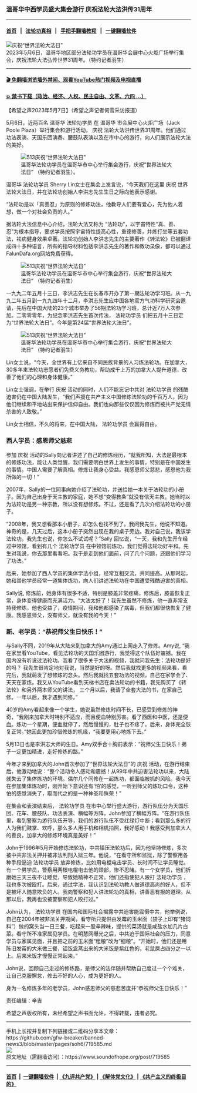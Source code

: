 ### 温哥华中西学员盛大集会游行  庆祝法轮大法洪传31周年
------------------------

#### [首页](https://github.com/gfw-breaker/banned-news3/blob/master/README.md) &nbsp;&nbsp;|&nbsp;&nbsp; [法轮功真相](https://github.com/begood0513/basic/blob/master/README.md)  &nbsp;&nbsp;|&nbsp;&nbsp; [手把手翻墙教程](https://github.com/gfw-breaker/guides/wiki)  &nbsp;&nbsp;|&nbsp;&nbsp; [一键翻墙软件](https://github.com/gfw-breaker/nogfw/blob/master/README.md)  



<div><img alt="庆祝“世界法轮大法日”" src="https://img.soundofhope.org/2023-05/16-9-01-1683498061881.jpg"/>
<br/><figcaption class="caption">
 2023年5月6日，温哥华地区部分法轮功学员在温哥华会展中心火炬广场举行集会，庆祝法轮大法弘传世界31周年。（特约记者羽生）
</figcaption></div><hr/>

#### [ 🎬  免翻墙浏览墙外禁闻、观看YouTube热门视频及电视直播](https://github.com/gfw-breaker/HelloWorld)

#### [ 💥  禁书下载（政治、经济、人权、民主自由、文革、六四 ...）](https://github.com/gfw-breaker/books/blob/master/README.md)

<div><div class="Content__Wrapper sc-1bvya0-0 elmmKw article_body" data-checkusr="" itemprop="articleBody">
 <div id="post_place_1">
 </div>
 <p class="meta-top">
  <span class="meta">
   【希望之声2023年5月7日】（希望之声记者何雪采访报道）
  </span>
 </p>
 <p style="margin-bottom:13px">
  5月6日，近两百名
  <ok href="/term/11904">
   温哥华
  </ok>
  <ok href="/term/1633">
   法轮功学员
  </ok>
  在
  <ok href="/term/11904">
   温哥华
  </ok>
  市会展中心火炬广场（Jack Poole Plaza）举行集会和游行活动，
  <ok href="/term/28733">
   庆祝
  </ok>
  法轮大法洪传世界31周年。他们通过功法表演、天国乐团演奏、腰鼓队表演以及在市中心的游行，向人们展示法轮大法的美好。
 </p>
 <figure class="OImage__StyledFigure-sc-1lfley0-0 jWYblU">
  <img alt="513庆祝“世界法轮大法日” " src="https://img.soundofhope.org/2023-05/16-9-04-1683498439497.jpg"/>
  <br/><figcaption>
   温哥华法轮功学员在温哥华市中心举行集会游行，庆祝“世界法轮大法日” （特约记者羽生）。
  </figcaption>
 </figure>
 <p>
  <ok href="/term/11904">
   温哥华
  </ok>
  <ok href="/term/1633">
   法轮功学员
  </ok>
  Sherry Lin女士在集会上发言说，“今天我们在这里
  <ok href="/term/28733">
   庆祝
  </ok>
  世界法轮大法日，并在法轮功创始人李洪志先生生日之际向他表示感谢。
 </p>
 <p>
  “法轮功是以「真善忍」为原则的修炼功法，他教导人们要有爱心，先为他人着想，做一个对社会负责的人。”
 </p>
 <p>
  据法轮大法信息中心介绍，法轮大法又称为 “法轮功”，以宇宙特性“真、善、忍”为根本指导，要求学员按照宇宙特性提高心性，重德修善，并炼打坐等五套功法，袪病健身效果卓著。法轮功创始人李洪志先生的主要著作《转法轮》已被翻译成四十多种语言，所有的指导材料包括李洪志先生的著作和教功录像，都可以通过FalunDafa.org网站免费获得。
 </p>
 <figure class="OImage__StyledFigure-sc-1lfley0-0 jWYblU">
  <img alt="513庆祝“世界法轮大法日”" src="https://img.soundofhope.org/2023-05/16-9-03-1683498631840.jpg"/>
  <br/><figcaption>
   温哥华法轮功学员在温哥华市中心举行集会游行，庆祝“世界法轮大法日” （特约记者羽生）
  </figcaption>
 </figure>
 <p>
  一九九二年五月十三日，李洪志先生在长春市开办了第一期法轮功学习班。从一九九二年五月到一九九四年十二月，李洪志先生应中国各地官方气功科学研究会邀请，先后在中国大陆的23个城市举办了56期法轮功学习班，总计近7万人次参加。二零零零年，为纪念李洪志先生首次传法，
  <ok href="/term/1633">
   法轮功学员
  </ok>
  们把五月十三日定为“世界法轮大法日”。今年是第24届“世界法轮大法日”。
 </p>
 <figure class="OImage__StyledFigure-sc-1lfley0-0 jWYblU">
  <img alt="513庆祝“世界法轮大法日”" src="https://img.soundofhope.org/2023-05/16-9-02-1683498709827.jpg"/>
  <br/><figcaption>
   温哥华法轮功学员在温哥华市中心举行集会游行，庆祝“世界法轮大法日” （特约记者羽生）
  </figcaption>
 </figure>
 <p>
  Lin女士说，“今天，全世界有上亿来自不同民族背景的人习炼法轮功。在加拿大，30多年来法轮功志愿者们免费义务教功，帮助成千上万的加拿大人提升道德，改善了他们的心理和身体健康。”
 </p>
 <p>
  Lin女士强调，在举行
  <ok href="/term/28733">
   庆祝
  </ok>
  活动的同时，人们不能忘记中共对
  <ok href="/term/1633">
   法轮功学员
  </ok>
  的残酷迫害仍在中国大陆发生，“我们声援在共产主义中国修炼法轮功的千百万人，因为他们继续和平地站出来保护信仰自由。我们也向那些仅仅因为修炼而被共产党无情杀害的人致敬。”
 </p>
 <p>
  Lin女士相信，不久的将来，在中国大陆，
  <ok href="/term/1633">
   法轮功学员
  </ok>
  会赢得自由。
 </p>
 <h3>
  西人学员：感恩师父慈悲
 </h3>
 <p>
  参加
  <ok href="/term/28733">
   庆祝
  </ok>
  活动的Sally向记者讲述了自己的修炼经历，“就我所知，大法是最根本的修炼功法，能让人类觉醒，我们需要明白世界上发生的事情，特别是在中国发生的事情。中国人需要了解真相。修炼让我身心受益。我感恩师父慈悲，感恩他为我所做的一切！”
 </p>
 <p>
  2007年，Sally的一位同事向她介绍了法轮功，并送给她一本关于法轮功的小册子。因为自己出身于天主教的家庭，她不想“变得教条”就没有信天主教。她当时以为法轮功是另一种宗教，所以没有想修炼。不过，还是看了几次介绍法轮功的小册子。
 </p>
 <p>
  “2008年，我又想看那本小册子，却怎么也找不到了。我问我先生，他说不知道。神奇的是，几天过后，这本小册子突然出现在我的桌子旁边。我对自己说，我该学法轮功。我先生也说，你怎么不试试呢？”Sally 回忆说，“一天，我和先生开车经过中领馆，看到有几个
  <ok href="/term/1633">
   法轮功学员
  </ok>
  在中领馆前炼功，我们觉得法轮功好平和。先生对我说，你去那里看看吧。我于是走到他们面前，问了几个问题，还跟他们学习了功法。”
 </p>
 <p>
  后来，她参加了西人学员的集体学法小组，经常互相交流，共同提高。从那时起，她和其他学员经常一道集体炼功，向人们讲述法轮功在中国遭受残酷迫害的真相。
 </p>
 <p>
  Sally说, 修炼前，她身体有很多不适，特别是膝盖非常疼痛，修炼后，膝盖恢复正常，身体变得健康而充满活力。“大法太好了！我先生虽然不修炼，他一直非常支持我修炼，他也受益了，疫情期间，我和他都感染了病毒，但我们都很快恢复了健康。我感恩师父，没有师父，就没有我的今天！”
 </p>
 <h3>
  新、老学员：“恭祝师父生日快乐！”
 </h3>
 <p>
  与Sally不同，2019年从大陆来到加拿大的Amy通过上网走入了修炼。Amy说, “我在家里看YouTube，看见法轮功的天国乐团游行，我觉得这个队伍好震撼。我在国内没有听说过法轮功。我看了很多关于大法的视频，我就问我先生：法轮功是好的吗？ 我先生很肯定地对我说，当然是好的呀。然后我就找更多的视频来看，看完后，我就萌发了想修炼的念头。然后我就找五套功法的视频，自己在家学会了、天天在家炼。我又从YouTube看到天梯书店在卖法轮功的书籍，我先购买了《转法轮》和另外两本师父的讲法， 三个月以后，我请了全套大法的书，在家自己修。一年以后，我才遇到同修。”
 </p>
 <p>
  40岁的Amy看起来像一个学生，她说虽然修炼时间不长，已感受到修炼的神奇，“我刚来加拿大时特别不适应，而且便血特别厉害。看了西医和中医，还是便血。炼功一个星期，便血就停了，然后慢慢的，肚子也不疼了。后来，身体完全恢复正常。”她因此更加珍惜修炼的机缘，“我要更用心地炼下去。”
 </p>
 <p>
  5月13日也是李洪志大师的生日。Amy双手合十胸前表示：“祝师父生日快乐！弟子一定更加精进，走好修炼的路。”
 </p>
 <p>
  今年才来到加拿大的John首次参加了“世界法轮大法日”的
  <ok href="/term/28733">
   庆祝
  </ok>
  活动，在游行结束后，他激动地说：“整个活动令人感动和震撼！从99年中共迫害法轮功以来，大陆就失去了集体炼功的环境。偶尔几个同修在一起炼功，都面临被抓的风险。我今天在参加集体炼功时，刚开始下意识还有‘怕’的感觉，一听到师父的炼功口令，这种怕的感觉消失了，取而代之的是一种神圣和殊荣！”
 </p>
 <p>
  在集会和表演结束后，
  <ok href="/term/1633">
   法轮功学员
  </ok>
  在市中心举行盛大游行，游行队伍分为天国乐团、花车、腰鼓队、功法表演、横幅等方阵，John参加了横幅方阵。“在游行队伍里，看到警察为游行队伍开导，我们的游行队伍不受红绿灯中断；看到那么多的行人为我们鼓掌、欢呼，那么多人用手机和相机拍照，我好感动！我感受到加拿大人的善良，加拿大的修炼环境真是美好！”
 </p>
 <p>
  John于1996年5月开始修炼法轮功，中共镇压法轮功后，因为他坚持修炼，多次被中共非法关押并被非法判刑入狱三年。他说，“在看守所和监狱，除了警察用各种手段逼迫
  <ok href="/term/1633">
   法轮功学员
  </ok>
  放弃修炼，比如用电棍电击学员、长时间不让学员睡觉。有一个男学员，警察用两根电棍电击他的颈部，惨不忍睹。有一个女学员，他们折磨她三天三夜不让睡觉，导致她精神不正常。他们还指使犯人殴打
  <ok href="/term/1633">
   法轮功学员
  </ok>
  ，我也多次被殴打。后来，通过学法，我认识到法轮功教人做道德高尚的好人，但不是被坏人随意欺负的人。我向警察和犯人讲法轮功的真相，讲善恶有报的道理。从那以后，我再也没被警察和犯人殴打过。”
 </p>
 <p>
  John认为，
  <ok href="/term/1633">
   法轮功学员
  </ok>
  在国内和国际社会揭露中共迫害能震慑中共，他举例说，自己在2004年被非法关押期间，看守所只提供由发霉的玉米面（袋子上印有“猪饲料”）做的窝头当一日三餐，吃起来一股辛辣味，提供的菜汤就是咸盐水加几片白菜。看守所不准家属见学员。在明慧网曝光之后，中共迫于国际社会的压力，同意学员与家属见面，并且把之前的玉米面“粗粮”改为“细粮”。“开始时，他们还是用陈旧发霉的大米做三餐，铝饭盒蒸出来的大米饭是紫红色的，老鼠屎占四分之一以上。后来米饭才慢慢正常起来。”
 </p>
 <p>
  John说，回顾自己走过的修炼路，是师父的法伴随并帮助自己度过一个个难关，让自己克服懈怠，修去不好的人心，成为更好的人。
 </p>
 <p>
  身为一名修炼多年的老学员，John感恩师父的慈悲苦度并“恭祝师父生日快乐！”
 </p>
 <p class="meta-btm">
  责任编辑：辛吉
 </p>
 <p class="meta-btm">
  希望之声版权所有，未经希望之声书面允许，不得转载，违者必究。
 </p>
</div>
</div>
<hr/>
手机上长按并复制下列链接或二维码分享本文章：<br/>
https://github.com/gfw-breaker/banned-news3/blob/master/pages/soh6/719585.md <br/>
<a href='https://github.com/gfw-breaker/banned-news3/blob/master/pages/soh6/719585.md'><img src='https://github.com/gfw-breaker/banned-news3/blob/master/pages/soh6/719585.md.png'/></a> <br/>
原文地址（需翻墙访问）：https://www.soundofhope.org/post/719585


------------------------
#### [首页](https://github.com/gfw-breaker/banned-news3/blob/master/README.md) &nbsp;|&nbsp; [一键翻墙软件](https://github.com/gfw-breaker/nogfw/blob/master/README.md) &nbsp;| [《九评共产党》](https://github.com/gfw-breaker/9ping.md/blob/master/README.md#九评之一评共产党是什么) | [《解体党文化》](https://github.com/gfw-breaker/jtdwh.md/blob/master/README.md) | [《共产主义的终极目的》](https://github.com/gfw-breaker/gczydzjmd.md/blob/master/README.md)


<img src='http://gfw-breaker.win/banned-news3/pages/soh6/719585.md' width='0px' height='0px'/>